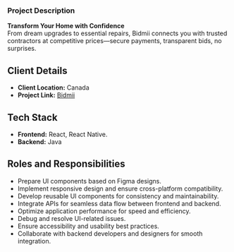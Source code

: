 ### Project Description
**Transform Your Home with Confidence**  
From dream upgrades to essential repairs, Bidmii connects you with trusted contractors at competitive prices—secure payments, transparent bids, no surprises.

## Client Details
- **Client Location:** Canada  
- **Project Link:** [Bidmii](https://bidmii.com/)

## Tech Stack
- **Frontend:** React, React Native.  
- **Backend:** Java  

## Roles and Responsibilities
- Prepare UI components based on Figma designs.
- Implement responsive design and ensure cross-platform compatibility.
- Develop reusable UI components for consistency and maintainability.
- Integrate APIs for seamless data flow between frontend and backend.
- Optimize application performance for speed and efficiency.
- Debug and resolve UI-related issues.
- Ensure accessibility and usability best practices.
- Collaborate with backend developers and designers for smooth integration.

